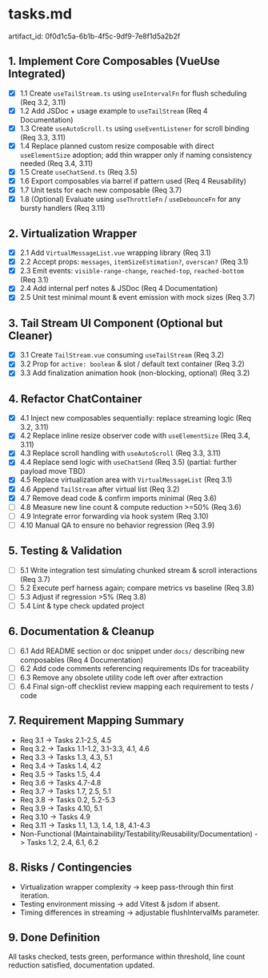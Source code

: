 # tasks.md

artifact_id: 0f0d1c5a-6b1b-4f5c-9df9-7e8f1d5a2b2f

## 1. Implement Core Composables (VueUse Integrated)

-   [x] 1.1 Create `useTailStream.ts` using `useIntervalFn` for flush scheduling (Req 3.2, 3.11)
-   [x] 1.2 Add JSDoc + usage example to `useTailStream` (Req 4 Documentation)
-   [x] 1.3 Create `useAutoScroll.ts` using `useEventListener` for scroll binding (Req 3.3, 3.11)
-   [x] 1.4 Replace planned custom resize composable with direct `useElementSize` adoption; add thin wrapper only if naming consistency needed (Req 3.4, 3.11)
-   [x] 1.5 Create `useChatSend.ts` (Req 3.5)
-   [x] 1.6 Export composables via barrel if pattern used (Req 4 Reusability)
-   [x] 1.7 Unit tests for each new composable (Req 3.7)
-   [x] 1.8 (Optional) Evaluate using `useThrottleFn` / `useDebounceFn` for any bursty handlers (Req 3.11)

## 2. Virtualization Wrapper

-   [x] 2.1 Add `VirtualMessageList.vue` wrapping library (Req 3.1)
-   [x] 2.2 Accept props: `messages`, `itemSizeEstimation?`, `overscan?` (Req 3.1)
-   [x] 2.3 Emit events: `visible-range-change`, `reached-top`, `reached-bottom` (Req 3.1)
-   [x] 2.4 Add internal perf notes & JSDoc (Req 4 Documentation)
-   [x] 2.5 Unit test minimal mount & event emission with mock sizes (Req 3.7)

## 3. Tail Stream UI Component (Optional but Cleaner)

-   [x] 3.1 Create `TailStream.vue` consuming `useTailStream` (Req 3.2)
-   [x] 3.2 Prop for `active: boolean` & slot / default text container (Req 3.2)
-   [x] 3.3 Add finalization animation hook (non-blocking, optional) (Req 3.2)

## 4. Refactor ChatContainer

-   [x] 4.1 Inject new composables sequentially: replace streaming logic (Req 3.2, 3.11)
-   [x] 4.2 Replace inline resize observer code with `useElementSize` (Req 3.4, 3.11)
-   [x] 4.3 Replace scroll handling with `useAutoScroll` (Req 3.3, 3.11)
-   [x] 4.4 Replace send logic with `useChatSend` (Req 3.5) (partial: further payload move TBD)
-   [x] 4.5 Replace virtualization area with `VirtualMessageList` (Req 3.1)
-   [x] 4.6 Append `TailStream` after virtual list (Req 3.2)
-   [x] 4.7 Remove dead code & confirm imports minimal (Req 3.6)
-   [ ] 4.8 Measure new line count & compute reduction >=50% (Req 3.6)
-   [ ] 4.9 Integrate error forwarding via hook system (Req 3.10)
-   [ ] 4.10 Manual QA to ensure no behavior regression (Req 3.9)

## 5. Testing & Validation

-   [ ] 5.1 Write integration test simulating chunked stream & scroll interactions (Req 3.7)
-   [ ] 5.2 Execute perf harness again; compare metrics vs baseline (Req 3.8)
-   [ ] 5.3 Adjust if regression >5% (Req 3.8)
-   [ ] 5.4 Lint & type check updated project

## 6. Documentation & Cleanup

-   [ ] 6.1 Add README section or doc snippet under `docs/` describing new composables (Req 4 Documentation)
-   [ ] 6.2 Add code comments referencing requirements IDs for traceability
-   [ ] 6.3 Remove any obsolete utility code left over after extraction
-   [ ] 6.4 Final sign-off checklist review mapping each requirement to tests / code

## 7. Requirement Mapping Summary

-   Req 3.1 -> Tasks 2.1-2.5, 4.5
-   Req 3.2 -> Tasks 1.1-1.2, 3.1-3.3, 4.1, 4.6
-   Req 3.3 -> Tasks 1.3, 4.3, 5.1
-   Req 3.4 -> Tasks 1.4, 4.2
-   Req 3.5 -> Tasks 1.5, 4.4
-   Req 3.6 -> Tasks 4.7-4.8
-   Req 3.7 -> Tasks 1.7, 2.5, 5.1
-   Req 3.8 -> Tasks 0.2, 5.2-5.3
-   Req 3.9 -> Tasks 4.10, 5.1
-   Req 3.10 -> Tasks 4.9
-   Req 3.11 -> Tasks 1.1, 1.3, 1.4, 1.8, 4.1-4.3
-   Non-Functional (Maintainability/Testability/Reusability/Documentation) -> Tasks 1.2, 2.4, 6.1, 6.2

## 8. Risks / Contingencies

-   Virtualization wrapper complexity -> keep pass-through thin first iteration.
-   Testing environment missing -> add Vitest & jsdom if absent.
-   Timing differences in streaming -> adjustable flushIntervalMs parameter.

## 9. Done Definition

All tasks checked, tests green, performance within threshold, line count reduction satisfied, documentation updated.
